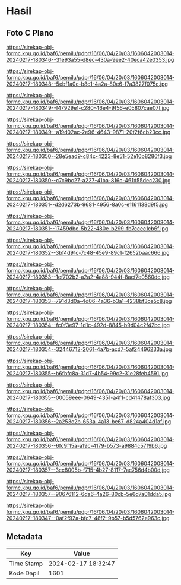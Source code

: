 # Hasil

## Foto C Plano

https://sirekap-obj-formc.kpu.go.id/baf6/pemilu/pdpr/16/06/04/20/03/1606042003014-20240217-180346--31e93a55-d8ec-430a-9ee2-40eca42e0353.jpg

https://sirekap-obj-formc.kpu.go.id/baf6/pemilu/pdpr/16/06/04/20/03/1606042003014-20240217-180348--5ebf1a0c-b8c1-4a2a-80e6-f7a3827f075c.jpg

https://sirekap-obj-formc.kpu.go.id/baf6/pemilu/pdpr/16/06/04/20/03/1606042003014-20240217-180349--f47929e1-c280-46e4-9f56-e05807cae07f.jpg

https://sirekap-obj-formc.kpu.go.id/baf6/pemilu/pdpr/16/06/04/20/03/1606042003014-20240217-180349--a19d02ac-2e96-4643-9871-20f2f6cb23cc.jpg

https://sirekap-obj-formc.kpu.go.id/baf6/pemilu/pdpr/16/06/04/20/03/1606042003014-20240217-180350--28e5ead9-c84c-4223-8e51-52e10b8286f3.jpg

https://sirekap-obj-formc.kpu.go.id/baf6/pemilu/pdpr/16/06/04/20/03/1606042003014-20240217-180350--c7c9bc27-a227-41ba-816c-461d55dec230.jpg

https://sirekap-obj-formc.kpu.go.id/baf6/pemilu/pdpr/16/06/04/20/03/1606042003014-20240217-180351--d2d6273b-9681-4956-8a0c-e1161138d9f5.jpg

https://sirekap-obj-formc.kpu.go.id/baf6/pemilu/pdpr/16/06/04/20/03/1606042003014-20240217-180351--17459dbc-5b22-480e-b299-fb7ccec1cb6f.jpg

https://sirekap-obj-formc.kpu.go.id/baf6/pemilu/pdpr/16/06/04/20/03/1606042003014-20240217-180352--3bf4d91c-7c48-45e9-89c1-f2652baac666.jpg

https://sirekap-obj-formc.kpu.go.id/baf6/pemilu/pdpr/16/06/04/20/03/1606042003014-20240217-180353--1ef702b2-a2a2-4a88-944f-8acf7e0560dc.jpg

https://sirekap-obj-formc.kpu.go.id/baf6/pemilu/pdpr/16/06/04/20/03/1606042003014-20240217-180353--791d3d0a-4d06-4a36-b3a1-4238bf3ce5c8.jpg

https://sirekap-obj-formc.kpu.go.id/baf6/pemilu/pdpr/16/06/04/20/03/1606042003014-20240217-180354--fc0f3e97-1d1c-492d-8845-b9d04c2f42bc.jpg

https://sirekap-obj-formc.kpu.go.id/baf6/pemilu/pdpr/16/06/04/20/03/1606042003014-20240217-180354--32446712-2061-4a7b-acd7-5af24496233a.jpg

https://sirekap-obj-formc.kpu.go.id/baf6/pemilu/pdpr/16/06/04/20/03/1606042003014-20240217-180355--b6fbfc8a-31d7-4b54-99c2-31e28feb4591.jpg

https://sirekap-obj-formc.kpu.go.id/baf6/pemilu/pdpr/16/06/04/20/03/1606042003014-20240217-180355--00059eee-0649-4351-a4f1-cd41478af303.jpg

https://sirekap-obj-formc.kpu.go.id/baf6/pemilu/pdpr/16/06/04/20/03/1606042003014-20240217-180356--2a253c2b-653a-4a13-be67-d824a404d1af.jpg

https://sirekap-obj-formc.kpu.go.id/baf6/pemilu/pdpr/16/06/04/20/03/1606042003014-20240217-180356--6fc9f15a-a19c-4179-b573-a9884c57f9b6.jpg

https://sirekap-obj-formc.kpu.go.id/baf6/pemilu/pdpr/16/06/04/20/03/1606042003014-20240217-180357--3cc8005b-f715-4b27-8117-7ac756d4b00d.jpg

https://sirekap-obj-formc.kpu.go.id/baf6/pemilu/pdpr/16/06/04/20/03/1606042003014-20240217-180357--90676112-6da6-4a26-80cb-5e6d7a01dda5.jpg

https://sirekap-obj-formc.kpu.go.id/baf6/pemilu/pdpr/16/06/04/20/03/1606042003014-20240217-180347--0af2f92a-bfc7-48f2-9b57-b5d5762e963c.jpg


## Metadata

| Key        | Value               |
| ---------- | ------------------- |
| Time Stamp | 2024-02-17 18:32:47 |
| Kode Dapil | 1601                |



